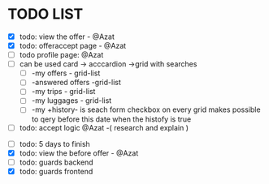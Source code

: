 # TODO LIST
- [x] todo: view the offer - @Azat
- [x] todo: offeraccept page - @Azat
- [ ] todo profile page: @Azat
- [ ] can be used card -> acccardion ->grid with searches
  - [ ]  -my offers - grid-list
  - [ ] -answered offers -grid-list
  - [ ] -my trips - grid-list
  - [ ] -my luggages - grid-list
  - [ ] -my +history- is seach form checkbox on every grid makes possible to qery before this date when the histofy is true
 - [ ] todo: accept logic @Azat -( research and explain )
 <!-- - [ ] todo: profile photo show and upload @Azat -->
 - [ ] todo: 5 days to finish
 - [x] todo: view the before offer - @Azat
 - [ ] todo: guards backend
 - [x] todo: guards frontend
 <!-- - [ ] todo:front build @Azat -->
 <!-- - [ ] todo:deployment @Azat -->
